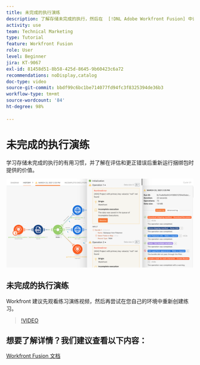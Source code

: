 ```yaml
---
title: 未完成的执行演练
description: 了解存储未完成的执行，然后在  [!DNL Adobe Workfront Fusion] 中评估并更正错误后重新运行捆绑包的价值。
activity: use
team: Technical Marketing
type: Tutorial
feature: Workfront Fusion
role: User
level: Beginner
jira: KT-9067
exl-id: 81458d51-8b58-425d-8645-9b60423c6a72
recommendations: noDisplay,catalog
doc-type: video
source-git-commit: bbdf99c6bc1be714077fd94fc3f8325394de36b3
workflow-type: tm+mt
source-wordcount: '84'
ht-degree: 98%

---
```


# 未完成的执行演练

学习存储未完成的执行的有用习惯，并了解在评估和更正错误后重新运行捆绑包时提供的价值。

![错误处理场景的图像](assets/troubleshooting-and-error-handling-8.png)

## 未完成的执行演练

Workfront 建议先观看练习演练视频，然后再尝试在您自己的环境中重新创建练习。

>[!VIDEO](https://video.tv.adobe.com/v/335308/?quality=12&learn=on&enablevpops=1)

## 想要了解详情？我们建议查看以下内容：

[Workfront Fusion 文档](https://experienceleague.adobe.com/en/docs/workfront-fusion/using/get-started-with-fusion/understand-workfront-fusion/workfront-fusion-overview)
